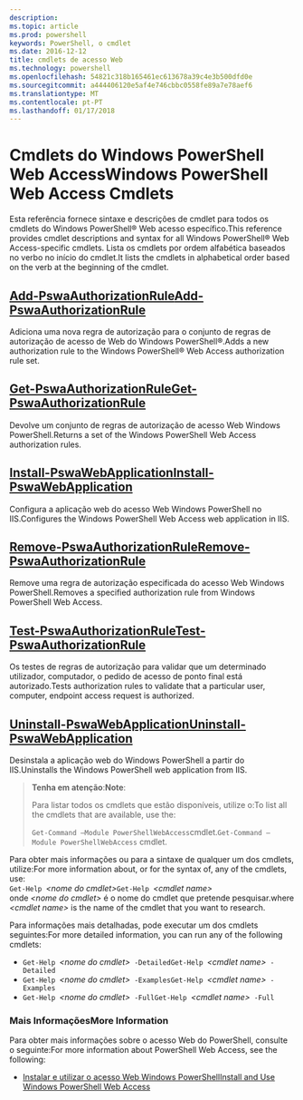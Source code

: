 ```yaml
---
description: 
ms.topic: article
ms.prod: powershell
keywords: PowerShell, o cmdlet
ms.date: 2016-12-12
title: cmdlets de acesso Web
ms.technology: powershell
ms.openlocfilehash: 54821c318b165461ec613678a39c4e3b500dfd0e
ms.sourcegitcommit: a444406120e5af4e746cbbc0558fe89a7e78aef6
ms.translationtype: MT
ms.contentlocale: pt-PT
ms.lasthandoff: 01/17/2018
---
```

# <a name="windows-powershell-web-access-cmdlets"></a><span data-ttu-id="c9de9-103">Cmdlets do Windows PowerShell Web Access</span><span class="sxs-lookup"><span data-stu-id="c9de9-103">Windows PowerShell Web Access Cmdlets</span></span>

<span data-ttu-id="c9de9-104">Esta referência fornece sintaxe e descrições de cmdlet para todos os cmdlets do Windows PowerShell® Web acesso específico.</span><span class="sxs-lookup"><span data-stu-id="c9de9-104">This reference provides cmdlet descriptions and syntax for all Windows PowerShell® Web Access-specific cmdlets.</span></span> <span data-ttu-id="c9de9-105">Lista os cmdlets por ordem alfabética baseados no verbo no início do cmdlet.</span><span class="sxs-lookup"><span data-stu-id="c9de9-105">It lists the cmdlets in alphabetical order based on the verb at the beginning of the cmdlet.</span></span>

## <a name="add-pswaauthorizationruleadd-pswaauthorizationrulemd"></a>[<span data-ttu-id="c9de9-106">Add-PswaAuthorizationRule</span><span class="sxs-lookup"><span data-stu-id="c9de9-106">Add-PswaAuthorizationRule</span></span>](add-pswaauthorizationrule.md)

<span data-ttu-id="c9de9-107">Adiciona uma nova regra de autorização para o conjunto de regras de autorização de acesso de Web do Windows PowerShell®.</span><span class="sxs-lookup"><span data-stu-id="c9de9-107">Adds a new authorization rule to the Windows PowerShell® Web Access authorization rule set.</span></span>

## <a name="get-pswaauthorizationruleget-pswaauthorizationrulemd"></a>[<span data-ttu-id="c9de9-108">Get-PswaAuthorizationRule</span><span class="sxs-lookup"><span data-stu-id="c9de9-108">Get-PswaAuthorizationRule</span></span>](get-pswaauthorizationrule.md)

<span data-ttu-id="c9de9-109">Devolve um conjunto de regras de autorização de acesso Web Windows PowerShell.</span><span class="sxs-lookup"><span data-stu-id="c9de9-109">Returns a set of the Windows PowerShell Web Access authorization rules.</span></span>

## <a name="install-pswawebapplicationinstall-pswawebapplicationmd"></a>[<span data-ttu-id="c9de9-110">Install-PswaWebApplication</span><span class="sxs-lookup"><span data-stu-id="c9de9-110">Install-PswaWebApplication</span></span>](install-pswawebapplication.md)

<span data-ttu-id="c9de9-111">Configura a aplicação web do acesso Web Windows PowerShell no IIS.</span><span class="sxs-lookup"><span data-stu-id="c9de9-111">Configures the Windows PowerShell Web Access web application in IIS.</span></span>

## <a name="remove-pswaauthorizationruleremove-pswaauthorizationrulemd"></a>[<span data-ttu-id="c9de9-112">Remove-PswaAuthorizationRule</span><span class="sxs-lookup"><span data-stu-id="c9de9-112">Remove-PswaAuthorizationRule</span></span>](remove-pswaauthorizationrule.md)

<span data-ttu-id="c9de9-113">Remove uma regra de autorização especificada do acesso Web Windows PowerShell.</span><span class="sxs-lookup"><span data-stu-id="c9de9-113">Removes a specified authorization rule from Windows PowerShell Web Access.</span></span>

## <a name="test-pswaauthorizationruletest-pswaauthorizationrulemd"></a>[<span data-ttu-id="c9de9-114">Test-PswaAuthorizationRule</span><span class="sxs-lookup"><span data-stu-id="c9de9-114">Test-PswaAuthorizationRule</span></span>](test-pswaauthorizationrule.md)

<span data-ttu-id="c9de9-115">Os testes de regras de autorização para validar que um determinado utilizador, computador, o pedido de acesso de ponto final está autorizado.</span><span class="sxs-lookup"><span data-stu-id="c9de9-115">Tests authorization rules to validate that a particular user, computer, endpoint access request is authorized.</span></span>

## <a name="uninstall-pswawebapplicationuninstall-pswawebapplicationmd"></a>[<span data-ttu-id="c9de9-116">Uninstall-PswaWebApplication</span><span class="sxs-lookup"><span data-stu-id="c9de9-116">Uninstall-PswaWebApplication</span></span>](uninstall-pswawebapplication.md)

<span data-ttu-id="c9de9-117">Desinstala a aplicação web do Windows PowerShell a partir do IIS.</span><span class="sxs-lookup"><span data-stu-id="c9de9-117">Uninstalls the Windows PowerShell web application from IIS.</span></span>

><span data-ttu-id="c9de9-118">**Tenha em atenção**:</span><span class="sxs-lookup"><span data-stu-id="c9de9-118">**Note**:</span></span>
>
><span data-ttu-id="c9de9-119">Para listar todos os cmdlets que estão disponíveis, utilize o:</span><span class="sxs-lookup"><span data-stu-id="c9de9-119">To list all the cmdlets that are available, use the:</span></span>
>
> <span data-ttu-id="c9de9-120">`Get-Command –Module PowerShellWebAccess`cmdlet.</span><span class="sxs-lookup"><span data-stu-id="c9de9-120">`Get-Command –Module PowerShellWebAccess` cmdlet.</span></span>

<span data-ttu-id="c9de9-121">Para obter mais informações ou para a sintaxe de qualquer um dos cmdlets, utilize:</span><span class="sxs-lookup"><span data-stu-id="c9de9-121">For more information about, or for the syntax of, any of the cmdlets, use:</span></span>  
<span data-ttu-id="c9de9-122">`Get-Help `*&lt;nome do cmdlet&gt;*</span><span class="sxs-lookup"><span data-stu-id="c9de9-122">`Get-Help `*&lt;cmdlet name&gt;*</span></span>  
<span data-ttu-id="c9de9-123">onde  *&lt;nome do cmdlet&gt;*  é o nome do cmdlet que pretende pesquisar.</span><span class="sxs-lookup"><span data-stu-id="c9de9-123">where *&lt;cmdlet name&gt;* is the name of the cmdlet that you want to research.</span></span>

<span data-ttu-id="c9de9-124">Para informações mais detalhadas, pode executar um dos cmdlets seguintes:</span><span class="sxs-lookup"><span data-stu-id="c9de9-124">For more detailed information, you can run any of the following cmdlets:</span></span>

- <span data-ttu-id="c9de9-125">`Get-Help `*&lt;nome do cmdlet&gt;*` -Detailed`</span><span class="sxs-lookup"><span data-stu-id="c9de9-125">`Get-Help `*&lt;cmdlet name&gt;*` -Detailed`</span></span>
- <span data-ttu-id="c9de9-126">`Get-Help `*&lt;nome do cmdlet&gt;*` -Examples`</span><span class="sxs-lookup"><span data-stu-id="c9de9-126">`Get-Help `*&lt;cmdlet name&gt;*` -Examples`</span></span>
- <span data-ttu-id="c9de9-127">`Get-Help `*&lt;nome do cmdlet&gt;*` -Full`</span><span class="sxs-lookup"><span data-stu-id="c9de9-127">`Get-Help `*&lt;cmdlet name&gt;*` -Full`</span></span>

### <a name="more-information"></a><span data-ttu-id="c9de9-128">Mais Informações</span><span class="sxs-lookup"><span data-stu-id="c9de9-128">More Information</span></span>

<span data-ttu-id="c9de9-129">Para obter mais informações sobre o acesso Web do PowerShell, consulte o seguinte:</span><span class="sxs-lookup"><span data-stu-id="c9de9-129">For more information about PowerShell Web Access, see the following:</span></span>

- [<span data-ttu-id="c9de9-130">Instalar e utilizar o acesso Web Windows PowerShell</span><span class="sxs-lookup"><span data-stu-id="c9de9-130">Install and Use Windows PowerShell Web Access</span></span>](../install-and-use-windows-powershell-web-access.md)

